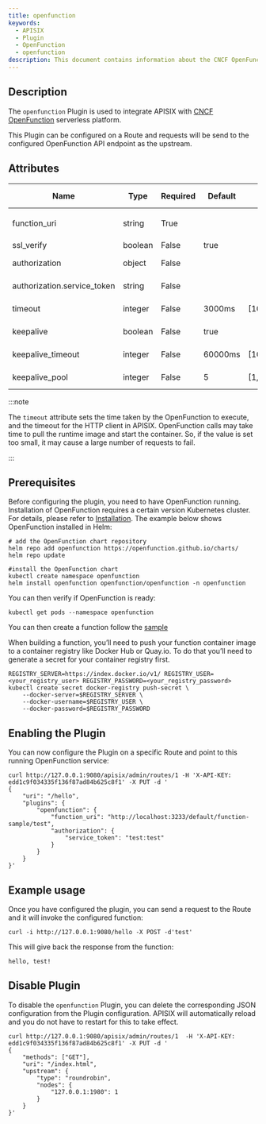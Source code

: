 ```yaml
---
title: openfunction
keywords:
  - APISIX
  - Plugin
  - OpenFunction
  - openfunction
description: This document contains information about the CNCF OpenFunction Plugin.
---
```


<!--
#
# Licensed to the Apache Software Foundation (ASF) under one or more
# contributor license agreements.  See the NOTICE file distributed with
# this work for additional information regarding copyright ownership.
# The ASF licenses this file to You under the Apache License, Version 2.0
# (the "License"); you may not use this file except in compliance with
# the License.  You may obtain a copy of the License at
#
#     http://www.apache.org/licenses/LICENSE-2.0
#
# Unless required by applicable law or agreed to in writing, software
# distributed under the License is distributed on an "AS IS" BASIS,
# WITHOUT WARRANTIES OR CONDITIONS OF ANY KIND, either express or implied.
# See the License for the specific language governing permissions and
# limitations under the License.
#
-->

## Description

The `openfunction` Plugin is used to integrate APISIX with [CNCF OpenFunction](https://openfunction.dev/) serverless platform.

This Plugin can be configured on a Route and requests will be send to the configured OpenFunction API endpoint as the upstream.

## Attributes

| Name                        | Type    | Required | Default | Valid values | Description                                                                                                |
| --------------------------- | ------- | -------- | ------- | ------------ | ---------------------------------------------------------------------------------------------------------- |
| function_uri                | string  | True     |         |              | function uri. For example, `https://localhost:30858/default/function-sample`.                              |
| ssl_verify                  | boolean | False    | true    |              | When set to `true` verifies the SSL certificate.                                                           |
| authorization               | object  | False    |         |              | Authorization credentials to access functions of OpenFunction.                                      |
| authorization.service_token | string  | False    |         |              | The token format is 'xx:xx' which support basic auth for function entry points.                                      |
| timeout                     | integer | False    | 3000ms  | [100, ...]ms | OpenFunction action and HTTP call timeout in ms.                                                              |
| keepalive                   | boolean | False    | true    |              | When set to `true` keeps the connection alive for reuse.                                                   |
| keepalive_timeout           | integer | False    | 60000ms | [1000,...]ms | Time is ms for connection to remain idle without closing.                                                  |
| keepalive_pool              | integer | False    | 5       | [1,...]      | Maximum number of requests that can be sent on this connection before closing it.                          |

:::note

The `timeout` attribute sets the time taken by the OpenFunction to execute, and the timeout for the HTTP client in APISIX. OpenFunction calls may take time to pull the runtime image and start the container. So, if the value is set too small, it may cause a large number of requests to fail.

:::

## Prerequisites

Before configuring the plugin, you need to have OpenFunction running.
Installation of OpenFunction requires a certain version Kubernetes cluster.
For details, please refer to [Installation](https://openfunction.dev/docs/getting-started/installation/).
The example below shows OpenFunction installed in Helm:

```shell
# add the OpenFunction chart repository
helm repo add openfunction https://openfunction.github.io/charts/
helm repo update

#install the OpenFunction chart
kubectl create namespace openfunction
helm install openfunction openfunction/openfunction -n openfunction
```

You can then verify if OpenFunction is ready:

```shell
kubectl get pods --namespace openfunction
```

You can then create a function follow the [sample](https://github.com/OpenFunction/samples)

When building a function, you’ll need to push your function container image to a container registry like Docker Hub or Quay.io. To do that you’ll need to generate a secret for your container registry first.

```shell
REGISTRY_SERVER=https://index.docker.io/v1/ REGISTRY_USER=<your_registry_user> REGISTRY_PASSWORD=<your_registry_password>
kubectl create secret docker-registry push-secret \
    --docker-server=$REGISTRY_SERVER \
    --docker-username=$REGISTRY_USER \
    --docker-password=$REGISTRY_PASSWORD
```

## Enabling the Plugin

You can now configure the Plugin on a specific Route and point to this running OpenFunction service:

```shell
curl http://127.0.0.1:9080/apisix/admin/routes/1 -H 'X-API-KEY: edd1c9f034335f136f87ad84b625c8f1' -X PUT -d '
{
    "uri": "/hello",
    "plugins": {
        "openfunction": {
            "function_uri": "http://localhost:3233/default/function-sample/test",
            "authorization": {
                "service_token": "test:test"
            }
        }
    }
}'
```

## Example usage

Once you have configured the plugin, you can send a request to the Route and it will invoke the configured function:

```shell
curl -i http://127.0.0.1:9080/hello -X POST -d'test'
```

This will give back the response from the function:

```
hello, test!
```

## Disable Plugin

To disable the `openfunction` Plugin, you can delete the corresponding JSON configuration from the Plugin configuration. APISIX will automatically reload and you do not have to restart for this to take effect.

```shell
curl http://127.0.0.1:9080/apisix/admin/routes/1  -H 'X-API-KEY: edd1c9f034335f136f87ad84b625c8f1' -X PUT -d '
{
    "methods": ["GET"],
    "uri": "/index.html",
    "upstream": {
        "type": "roundrobin",
        "nodes": {
            "127.0.0.1:1980": 1
        }
    }
}'
```
